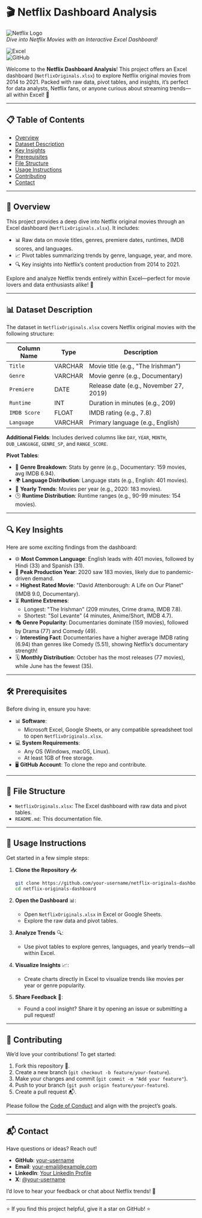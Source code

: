 # 🎬 Netflix Dashboard Analysis

![Netflix Logo](https://upload.wikimedia.org/wikipedia/commons/0/08/Netflix_2015_logo.svg)  
*Dive into Netflix Movies with an Interactive Excel Dashboard!*  

![Excel](https://img.shields.io/badge/Excel-217346?style=for-the-badge&logo=microsoft-excel&logoColor=white)  
![GitHub](https://img.shields.io/badge/GitHub-181717?style=for-the-badge&logo=github&logoColor=white)  

Welcome to the **Netflix Dashboard Analysis**! This project offers an Excel dashboard (`NetflixOriginals.xlsx`) to explore Netflix original movies from 2014 to 2021. Packed with raw data, pivot tables, and insights, it’s perfect for data analysts, Netflix fans, or anyone curious about streaming trends—all within Excel! 🍿

---

## 📋 Table of Contents

- [Overview](#overview)
- [Dataset Description](#dataset-description)
- [Key Insights](#key-insights)
- [Prerequisites](#prerequisites)
- [File Structure](#file-structure)
- [Usage Instructions](#usage-instructions)
- [Contributing](#contributing)
- [Contact](#contact)

---

## 🌟 Overview

This project provides a deep dive into Netflix original movies through an Excel dashboard (`NetflixOriginals.xlsx`). It includes:  
- 📊 Raw data on movie titles, genres, premiere dates, runtimes, IMDB scores, and languages.  
- 📈 Pivot tables summarizing trends by genre, language, year, and more.  
- 🔍 Key insights into Netflix’s content production from 2014 to 2021.  

Explore and analyze Netflix trends entirely within Excel—perfect for movie lovers and data enthusiasts alike! 🚀

---

## 📊 Dataset Description

The dataset in `NetflixOriginals.xlsx` covers Netflix original movies with the following structure:

| **Column Name**    | **Type**    | **Description**          |
|--------------------|-------------|--------------------------|
| `Title`            | VARCHAR     | Movie title (e.g., "The Irishman") |
| `Genre`            | VARCHAR     | Movie genre (e.g., Documentary) |
| `Premiere`         | DATE        | Release date (e.g., November 27, 2019) |
| `Runtime`          | INT         | Duration in minutes (e.g., 209) |
| `IMDB Score`       | FLOAT       | IMDB rating (e.g., 7.8) |
| `Language`         | VARCHAR     | Primary language (e.g., English) |

**Additional Fields**: Includes derived columns like `DAY`, `YEAR`, `MONTH`, `DUB_LANGUAGE`, `GENRE_SP`, and `RANGE_SCORE`.  

**Pivot Tables**:  
- 🧩 **Genre Breakdown**: Stats by genre (e.g., Documentary: 159 movies, avg IMDB 6.94).  
- 🌍 **Language Distribution**: Language stats (e.g., English: 401 movies).  
- 📅 **Yearly Trends**: Movies per year (e.g., 2020: 183 movies).  
- 🕒 **Runtime Distribution**: Runtime ranges (e.g., 90-99 minutes: 154 movies).  

---

## 🔍 Key Insights

Here are some exciting findings from the dashboard:  
- 🌐 **Most Common Language**: English leads with 401 movies, followed by Hindi (33) and Spanish (31).  
- 📅 **Peak Production Year**: 2020 saw 183 movies, likely due to pandemic-driven demand.  
- ⭐ **Highest Rated Movie**: "David Attenborough: A Life on Our Planet" (IMDB 9.0, Documentary).  
- ⏳ **Runtime Extremes**:  
  - Longest: "The Irishman" (209 minutes, Crime drama, IMDB 7.8).  
  - Shortest: "Sol Levante" (4 minutes, Anime/Short, IMDB 4.7).  
- 🎭 **Genre Popularity**: Documentaries dominate (159 movies), followed by Drama (77) and Comedy (49).  
- 💡 **Interesting Fact**: Documentaries have a higher average IMDB rating (6.94) than genres like Comedy (5.51), showing Netflix’s documentary strength!  
- 🗓️ **Monthly Distribution**: October has the most releases (77 movies), while June has the fewest (35).  

---

## 🛠️ Prerequisites

Before diving in, ensure you have:  
- 📊 **Software**:  
  - Microsoft Excel, Google Sheets, or any compatible spreadsheet tool to open `NetflixOriginals.xlsx`.  
- 💻 **System Requirements**:  
  - Any OS (Windows, macOS, Linux).  
  - At least 1GB of free storage.  
- 🖥️ **GitHub Account**: To clone the repo and contribute.  

---

## 📂 File Structure

- `NetflixOriginals.xlsx`: The Excel dashboard with raw data and pivot tables.  
- `README.md`: This documentation file.  

---

## 🚀 Usage Instructions

Get started in a few simple steps:  

1. **Clone the Repository** 📥:  
   ```bash
   git clone https://github.com/your-username/netflix-originals-dashboard.git
   cd netflix-originals-dashboard
   ```

2. **Open the Dashboard** 📊:  
   - Open `NetflixOriginals.xlsx` in Excel or Google Sheets.  
   - Explore the raw data and pivot tables.  

3. **Analyze Trends** 🔍:  
   - Use pivot tables to explore genres, languages, and yearly trends—all within Excel.  

4. **Visualize Insights** 📈:  
   - Create charts directly in Excel to visualize trends like movies per year or genre popularity.  

5. **Share Feedback** 💬:  
   - Found a cool insight? Share it by opening an issue or submitting a pull request!  

---

## 🤝 Contributing

We’d love your contributions! To get started:  
1. Fork this repository 🍴.  
2. Create a new branch (`git checkout -b feature/your-feature`).  
3. Make your changes and commit (`git commit -m "Add your feature"`).  
4. Push to your branch (`git push origin feature/your-feature`).  
5. Create a pull request 📬.  

Please follow the [Code of Conduct](CODE_OF_CONDUCT.md) and align with the project’s goals.  

---

## 📬 Contact

Have questions or ideas? Reach out!  
- **GitHub**: [your-username](https://github.com/your-username)  
- **Email**: [your-email@example.com](mailto:your-email@example.com)  
- **LinkedIn**: [Your LinkedIn Profile](https://www.linkedin.com/in/your-profile/)  
- **X**: [@your-username](https://x.com/your-username)  

I’d love to hear your feedback or chat about Netflix trends! 🎥

---

⭐ If you find this project helpful, give it a star on GitHub! ⭐
